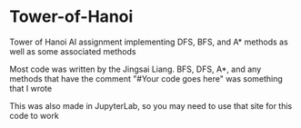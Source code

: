 # Tower-of-Hanoi
Tower of Hanoi AI assignment implementing DFS, BFS, and A* methods as well as some associated methods

Most code was written by the Jingsai Liang. BFS, DFS, A*, and any methods that have the comment "#Your code goes here" was something that I wrote

This was also made in JupyterLab, so you may need to use that site for this code to work
